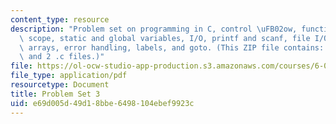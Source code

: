```yaml
---
content_type: resource
description: "Problem set on programming in C, control \uFB02ow, functions, variable\
  \ scope, static and global variables, I/O, printf and scanf, file I/O, character\
  \ arrays, error handling, labels, and goto. (This ZIP file contains: 1 .txt file\
  \ and 2 .c files.)"
file: https://ol-ocw-studio-app-production.s3.amazonaws.com/courses/6-087-practical-programming-in-c-january-iap-2010/e69d005d49d18bbe6498104ebef9923c_MIT6_087IAP10_assn03.pdf
file_type: application/pdf
resourcetype: Document
title: Problem Set 3
uid: e69d005d-49d1-8bbe-6498-104ebef9923c
---
```

